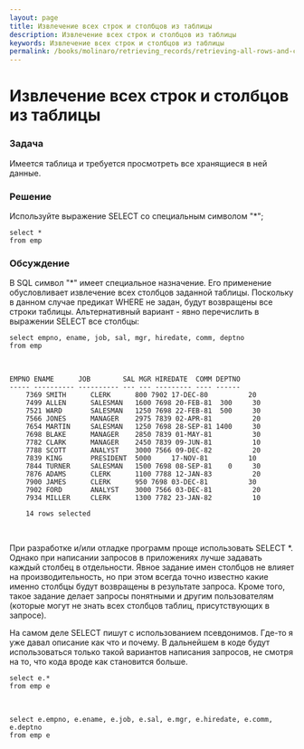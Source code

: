 ```yaml
---
layout: page
title: Извлечение всех строк и столбцов из таблицы
description: Извлечение всех строк и столбцов из таблицы
keywords: Извлечение всех строк и столбцов из таблицы
permalink: /books/molinaro/retrieving_records/retrieving-all-rows-and-columns-from-a-table/
---
```


# Извлечение всех строк и столбцов из таблицы

### Задача

Имеется таблица и требуется просмотреть все хранящиеся в ней данные.

### Решение

Используйте выражение SELECT со специальным символом "\*";

    select *
    from emp

### Обсуждение

В SQL символ "\*" имеет специальное назначение. Его применение обусловливает извлечение всех столбцов заданной таблицы.
Поскольку в данном случае предикат WHERE не задан, будут возвращены все строки таблицы. Альтернативный вариант - явно перечислить в выражении SELECT все столбцы:

```
select empno, ename, job, sal, mgr, hiredate, comm, deptno
from emp
```

<br/>

```
EMPNO ENAME      JOB        SAL MGR HIREDATE  COMM DEPTNO
----- ---------- ---------- --- --- --------- ---- ------
    7369 SMITH      CLERK      800 7902 17-DEC-80          20
    7499 ALLEN      SALESMAN   1600 7698 20-FEB-81  300     30
    7521 WARD       SALESMAN   1250 7698 22-FEB-81  500     30
    7566 JONES      MANAGER    2975 7839 02-APR-81          20
    7654 MARTIN     SALESMAN   1250 7698 28-SEP-81 1400     30
    7698 BLAKE      MANAGER    2850 7839 01-MAY-81          30
    7782 CLARK      MANAGER    2450 7839 09-JUN-81          10
    7788 SCOTT      ANALYST    3000 7566 09-DEC-82          20
    7839 KING       PRESIDENT  5000     17-NOV-81          10
    7844 TURNER     SALESMAN   1500 7698 08-SEP-81    0     30
    7876 ADAMS      CLERK      1100 7788 12-JAN-83          20
    7900 JAMES      CLERK      950 7698 03-DEC-81          30
    7902 FORD       ANALYST    3000 7566 03-DEC-81          20
    7934 MILLER     CLERK      1300 7782 23-JAN-82          10

    14 rows selected
```

<br/>

При разработке и/или отладке программ проще использовать SELECT \*. Однако при написании запросов в приложениях лучше задавать каждый столбец в отдельности. Явное задание имен столбцов не влияет на производительность, но при этом всегда точно известно какие именно столбцы будут возвращены в результате запроса. Кроме того, такое задание делает запросы понятными и другим пользователям (которые могут не знать всех столбцов таблиц, присутствующих в запросе).

На самом деле SELECT пишут с использованием псевдонимов. Где-то я уже давал описание как что и почему.
В дальнейшем в коде будут использоваться только такой вариантов написания запросов, не смотря на то, что кода вроде как становится больше.

```
select e.*
from emp e
```

<br/>

```
select e.empno, e.ename, e.job, e.sal, e.mgr, e.hiredate, e.comm, e.deptno
from emp e
```
